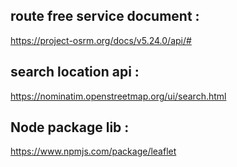 
## route free service document : 
https://project-osrm.org/docs/v5.24.0/api/#
## search location api : 
https://nominatim.openstreetmap.org/ui/search.html
## Node package lib : 
https://www.npmjs.com/package/leaflet